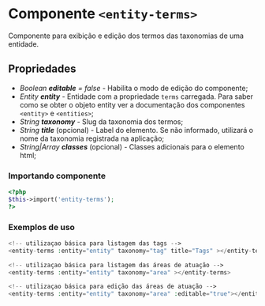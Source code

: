 # Componente `<entity-terms>`
Componente para exibição e edição dos termos das taxonomias de uma entidade. 
  
## Propriedades
- *Boolean **editable** = false* - Habilita o modo de edição do componente;
- *Entity **entity*** - Entidade com a propriedade `terms` carregada. Para saber como se obter o objeto entity ver a documentação dos componentes `<entity>` e `<entities>`;
- *String **taxonomy*** - Slug da taxonomia dos termos;
- *String **title*** (opcional) - Label do elemento. Se não informado, utilizará o nome da taxonomia registrada na aplicação;
- *String|Array **classes*** (opcional) - Classes adicionais para o elemento html;

### Importando componente
```PHP
<?php 
$this->import('entity-terms');
?>
```
### Exemplos de uso
```PHP
<!-- utilizaçao básica para listagem das tags -->
<entity-terms :entity="entity" taxonomy="tag" title="Tags" ></entity-terms>

<!-- utilizaçao básica para listagem das áreas de atuação -->
<entity-terms :entity="entity" taxonomy="area" ></entity-terms>

<!-- utilizaçao básica para edição das áreas de atuação -->
<entity-terms :entity="entity" taxonomy="area" :editable="true"></entity-terms>

```
